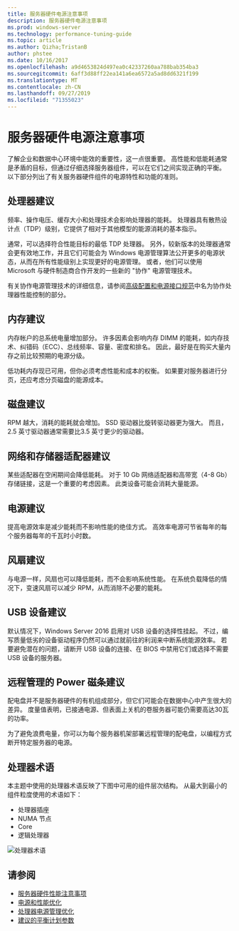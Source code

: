 ```yaml
---
title: 服务器硬件电源注意事项
description: 服务器硬件电源注意事项
ms.prod: windows-server
ms.technology: performance-tuning-guide
ms.topic: article
ms.author: Qizha;TristanB
author: phstee
ms.date: 10/16/2017
ms.openlocfilehash: a9d4653824d497ea0c42337260aa788bab354ba3
ms.sourcegitcommit: 6aff3d88ff22ea141a6ea6572a5ad8dd6321f199
ms.translationtype: MT
ms.contentlocale: zh-CN
ms.lasthandoff: 09/27/2019
ms.locfileid: "71355023"
---
```

# <a name="server-hardware-power-considerations"></a>服务器硬件电源注意事项

了解企业和数据中心环境中能效的重要性，这一点很重要。 高性能和低能耗通常是矛盾的目标，但通过仔细选择服务器组件，可以在它们之间实现正确的平衡。 以下部分列出了有关服务器硬件组件的电源特性和功能的准则。

## <a name="processor-recommendations"></a>处理器建议

频率、操作电压、缓存大小和处理技术会影响处理器的能耗。 处理器具有散热设计点（TDP）级别，它提供了相对于其他模型的能源消耗的基本指示。

通常，可以选择符合性能目标的最低 TDP 处理器。 另外，较新版本的处理器通常会更有效地工作，并且它们可能会为 Windows 电源管理算法公开更多的电源状态，从而在所有性能级别上实现更好的电源管理。 或者，他们可以使用 Microsoft 与硬件制造商合作开发的一些新的 "协作" 电源管理技术。

有关协作电源管理技术的详细信息，请参阅[高级配置和电源接口规范](http://www.uefi.org/sites/default/files/resources/ACPI_5_1release.pdf)中名为协作处理器性能控制的部分。


## <a name="memory-recommendations"></a>内存建议
内存帐户的总系统电量增加部分。 许多因素会影响内存 DIMM 的能耗，如内存技术、纠错码（ECC）、总线频率、容量、密度和排名。 因此，最好是在购买大量内存之前比较预期的电源分级。

低功耗内存现已可用，但你必须考虑性能和成本的权衡。 如果要对服务器进行分页，还应考虑分页磁盘的能源成本。


## <a name="disks-recommendations"></a>磁盘建议
RPM 越大，消耗的能耗就会增加。 SSD 驱动器比旋转驱动器更为强大。 而且，2.5 英寸驱动器通常需要比3.5 英寸更少的驱动器。

## <a name="network-and-storage-adapter-recommendations"></a>网络和存储器适配器建议
某些适配器在空闲期间会降低能耗。 对于 10 Gb 网络适配器和高带宽（4-8 Gb）存储链接，这是一个重要的考虑因素。 此类设备可能会消耗大量能源。


## <a name="power-supply-recommendations"></a>电源建议
提高电源效率是减少能耗而不影响性能的绝佳方式。 高效率电源可节省每年的每个服务器每年的千瓦时小时数。


## <a name="fan-recommendations"></a>风扇建议
与电源一样，风扇也可以降低能耗，而不会影响系统性能。 在系统负载降低的情况下，变速风扇可以减少 RPM，从而消除不必要的能耗。


## <a name="usb-devices-recommendations"></a>USB 设备建议
默认情况下，Windows Server 2016 启用对 USB 设备的选择性挂起。 不过，编写质量低劣的设备驱动程序仍然可以通过就前往的利润来中断系统能源效率。 若要避免潜在的问题，请断开 USB 设备的连接、在 BIOS 中禁用它们或选择不需要 USB 设备的服务器。


## <a name="remotely-managed-power-strip-recommendations"></a>远程管理的 Power 磁条建议
配电盘并不是服务器硬件的有机组成部分，但它们可能会在数据中心中产生很大的差异。 度量值表明，已接通电源、但表面上关机的卷服务器可能仍需要高达30瓦的功率。

为了避免浪费电量，你可以为每个服务器机架部署远程管理的配电盘，以编程方式断开特定服务器的电源。

## <a name="processor-terminology"></a>处理器术语
本主题中使用的处理器术语反映了下图中可用的组件层次结构。 从最大到最小的组件粒度使用的术语如下：

-   处理器插座
-   NUMA 节点
-   Core
-   逻辑处理器

![处理器术语](../media/perftune-guide-figure-1.png)

## <a name="see-also"></a>请参阅
- [服务器硬件性能注意事项](index.md)
- [电源和性能优化](power/power-performance-tuning.md)
- [处理器电源管理优化](power/processor-power-management-tuning.md)
- [建议的平衡计划参数](power/recommended-balanced-plan-parameters.md)
